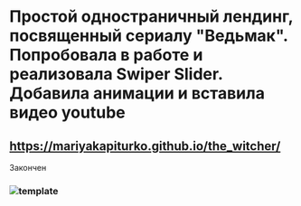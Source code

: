 # Простой одностраничный лендинг, посвященный сериалу "Ведьмак". Попробовала в работе и реализовала Swiper Slider. Добавила анимации и вставила видео youtube
## https://mariyakapiturko.github.io/the_witcher/
Закончен
### ![template](https://user-images.githubusercontent.com/48768449/74083945-96853800-4a7a-11ea-8fdf-5fe9678d6990.jpg)
